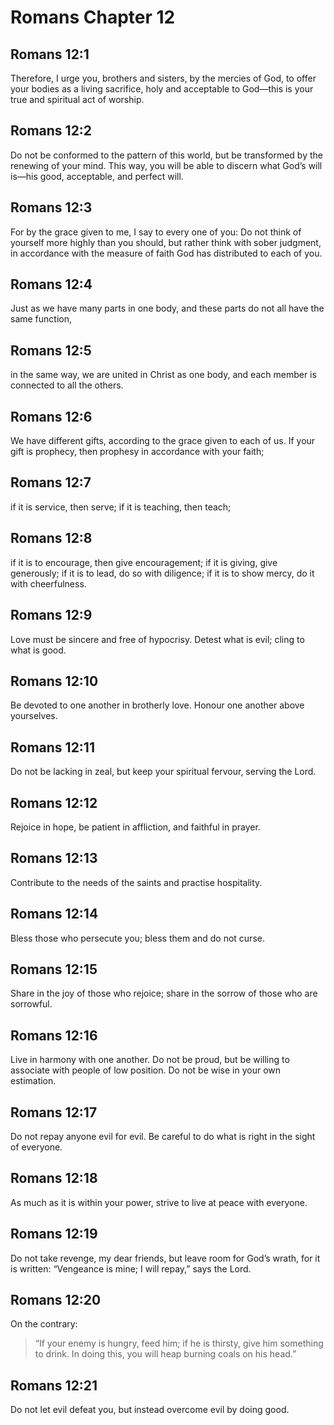 # Romans Chapter 12

## Romans 12:1

Therefore, I urge you, brothers and sisters, by the mercies of God, to offer your bodies as a living sacrifice, holy and acceptable to God—this is your true and spiritual act of worship.

## Romans 12:2

Do not be conformed to the pattern of this world, but be transformed by the renewing of your mind. This way, you will be able to discern what God’s will is—his good, acceptable, and perfect will.

## Romans 12:3

For by the grace given to me, I say to every one of you: Do not think of yourself more highly than you should, but rather think with sober judgment, in accordance with the measure of faith God has distributed to each of you.

## Romans 12:4

Just as we have many parts in one body, and these parts do not all have the same function,

## Romans 12:5

in the same way, we are united in Christ as one body, and each member is connected to all the others.

## Romans 12:6

We have different gifts, according to the grace given to each of us. If your gift is prophecy, then prophesy in accordance with your faith;

## Romans 12:7

if it is service, then serve; if it is teaching, then teach;

## Romans 12:8

if it is to encourage, then give encouragement; if it is giving, give generously; if it is to lead, do so with diligence; if it is to show mercy, do it with cheerfulness.

## Romans 12:9

Love must be sincere and free of hypocrisy. Detest what is evil; cling to what is good.

## Romans 12:10

Be devoted to one another in brotherly love. Honour one another above yourselves.

## Romans 12:11

Do not be lacking in zeal, but keep your spiritual fervour, serving the Lord.

## Romans 12:12

Rejoice in hope, be patient in affliction, and faithful in prayer.

## Romans 12:13

Contribute to the needs of the saints and practise hospitality.

## Romans 12:14

Bless those who persecute you; bless them and do not curse.

## Romans 12:15

Share in the joy of those who rejoice; share in the sorrow of those who are sorrowful.

## Romans 12:16

Live in harmony with one another. Do not be proud, but be willing to associate with people of low position. Do not be wise in your own estimation.

## Romans 12:17

Do not repay anyone evil for evil. Be careful to do what is right in the sight of everyone.

## Romans 12:18

As much as it is within your power, strive to live at peace with everyone.

## Romans 12:19

Do not take revenge, my dear friends, but leave room for God’s wrath, for it is written: “Vengeance is mine; I will repay,” says the Lord.

## Romans 12:20

On the contrary:

> “If your enemy is hungry, feed him;
> if he is thirsty, give him something to drink.
> In doing this, you will heap burning coals on his head.”

## Romans 12:21

Do not let evil defeat you, but instead overcome evil by doing good.
